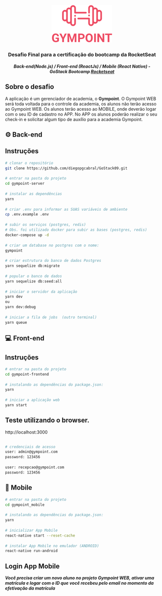 <h1 align="center">
<img src="gympoint-frontend/src/assets/logo.png">
</h1>
<h3 align="center">
  Desafio Final para a certificação do bootcamp da RocketSeat
  </h3>
<h5 align="center">
Back-end(Node.js) / Front-end (ReactJs) / Mobile (React Native) - GoStack Bootcamp <a href="https://rocketseat.com.br" target="__blank">Rocketseat</a>
</h5>

## Sobre o desafio
A aplicação é um gerenciador de academia, o <strong>Gympoint</strong>. O Gympoint WEB será toda voltada para o controle da academia, os alunos não terão acesso ao Gympoint WEB. Os alunos terão acesso ao MOBILE, onde deverão logar com o seu ID de cadastro no APP. No APP os alunos poderão realizar o seu check-in e solicitar algum tipo de auxílio para a academia Gympoint.

## :gear: Back-end

## Instruções

```bash
# clonar o repositório
git clone https://github.com/diegopgcabral/GoStack09.git

# entrar na pasta do projeto
cd gympoint-server

# instalar as dependências
yarn

# criar .env para informar as SUAS variáveis de ambiente
cp .env.example .env

# subir os serviços (postgres, redis)
# Obs. foi utilizado docker para subir as bases (postgres, redis)
docker-compose up -d

# criar um database no postgres com o nome:
gympoint

# criar estrutura do banco de dados Postgres
yarn sequelize db:migrate

# popular o banco de dados
yarn sequelize db:seed:all

# iniciar o servidor da aplicação
yarn dev
ou
yarn dev:debug

# iniciar a fila de jobs  (outro terminal)
yarn queue

```

## :computer: Front-end

## Instruções

```bash
# entrar na pasta do projeto
cd gympoint-frontend

# instalando as dependências do package.json:
yarn

# iniciar a aplicação web
yarn start
```

## Teste utilizando o browser.

http://localhost:3000

```bash

# credenciais de acesso
user: admin@gympoint.com
password: 123456

user: recepcao@gympoint.com
password: 123456
```

## :iphone: Mobile

```bash
# entrar na pasta do projeto
cd gympoint_mobile

# instalando as dependências do package.json:
yarn

# inicializar App Mobile
react-native start --reset-cache

# instalar App Mobile no emulador (ANDROID)
react-native run-android
```

## Login App Mobile

**_Você precisa criar um novo aluno no projeto Gympoint WEB, ativar uma matrícula e logar com o ID que você recebeu pelo email no momento da efetivação da matrícula_**
